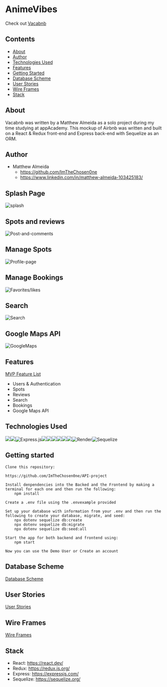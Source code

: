 

# AnimeVibes
Check out [Vacabnb](https://authenticate-me-3j8h.onrender.com)

## Contents
- [About](#about)
- [Author](#author)
- [Technologies Used](#technologies-used)
- [Features](#features)
- [Getting Started](#getting-started)
- [Database Scheme](#database-scheme)
- [User Stories](#user-stories)
- [Wire Frames](#wire-frames)
- [Stack](#stack)

## About
Vacabnb was written by a Matthew Almeida as a solo project during my time studying at appAcademy. This mockup of Airbnb was written and built on a React & Redux front-end and Express back-end with Sequelize as an ORM.

## Author
 * Matthew Almeida
   * https://github.com/ImTheChosen0ne
   * https://www.linkedin.com/in/matthew-almeida-103425183/

## Splash Page
![splash](https://github.com/ImTheChosen0ne/gifs/blob/main/ezgif.com-video-to-gif(6).gif)

## Spots and reviews
![Post-and-comments](https://github.com/ImTheChosen0ne/gifs/blob/main/ezgif.com-video-to-gif(7).gif)

## Manage Spots
![Profile-page](https://github.com/ImTheChosen0ne/gifs/blob/main/ezgif.com-video-to-gif(8).gif)

## Manage Bookings
![Favorites/likes](https://github.com/ImTheChosen0ne/gifs/blob/main/ezgif.com-video-to-gif(9).gif)

## Search
![Search](https://github.com/ImTheChosen0ne/gifs/blob/main/ezgif.com-video-to-gif(10).gif)

## Google Maps API
![GoogleMaps](https://github.com/ImTheChosen0ne/gifs/blob/main/ezgif.com-video-to-gif(11).gif)

## Features
  [MVP Feature List](https://github.com/ImTheChosen0ne/API-project/wiki/Features)

 * Users & Authentication
 * Spots
 * Reviews
 * Search
 * Bookings
 * Google Maps API

 ## Technologies Used
 <img src="https://img.shields.io/badge/JavaScript-323330?style=for-the-badge&logo=javascript&logoColor=F7DF1E" /><img src="https://img.shields.io/badge/Node.js-339933?style=for-the-badge&logo=nodedotjs&logoColor=white" />![Express.js](https://img.shields.io/badge/express.js-%23404d59.svg?style=for-the-badge&logo=express&logoColor=%2361DAFB)<img src="https://img.shields.io/badge/PostgreSQL-316192?style=for-the-badge&logo=postgresql&logoColor=white" /><img src="https://img.shields.io/badge/HTML5-E34F26?style=for-the-badge&logo=html5&logoColor=white" /><img src="https://img.shields.io/badge/CSS3-1572B6?style=for-the-badge&logo=css3&logoColor=white" /><img src="https://img.shields.io/badge/React-20232A?style=for-the-badge&logo=react&logoColor=61DAFB" /><img src="https://img.shields.io/badge/Redux-593D88?style=for-the-badge&logo=redux&logoColor=white" /><img src="https://img.shields.io/badge/GitHub-100000?style=for-the-badge&logo=github&logoColor=white" />![Render](https://img.shields.io/badge/Render-%46E3B7.svg?style=for-the-badge&logo=render&logoColor=white)![Sequelize](https://img.shields.io/badge/Sequelize-52B0E7?style=for-the-badge&logo=Sequelize&logoColor=white)

## Getting started
    Clone this repository:

    https://github.com/ImTheChosen0ne/API-project

    Install denpendencies into the Backed and the Frontend by making a terminal for each one and then run the following:
        npm install

    Create a .env file using the .envexample provided

    Set up your database with information from your .env and then run the following to create your database, migrate, and seed:
        npx dotenv sequelize db:create
        npx dotenv sequelize db:migrate
        npx dotenv sequelize db:seed:all

    Start the app for both backend and frontend using:
        npm start

    Now you can use the Demo User or Create an account


 ## Database Scheme
 [Database Scheme](https://github.com/ImTheChosen0ne/API-project/wiki/Database-Schema)

 ## User Stories
 [User Stories](https://github.com/ImTheChosen0ne/API-project/wiki/User-Stories)

 ## Wire Frames
 [Wire Frames](https://github.com/ImTheChosen0ne/API-project/wiki/Wire-Frames)

 ## Stack
 * React: https://react.dev/
 * Redux: https://redux.js.org/
 * Express: https://expressjs.com/
 * Sequelize: https://sequelize.org/
